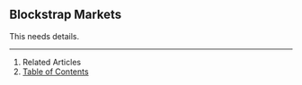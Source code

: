 ## Blockstrap Markets

This needs details.

---

1. Related Articles
2. [Table of Contents](../../../)